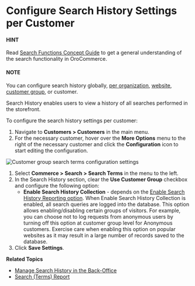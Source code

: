 <a id="user-guide-customers-search-settings"></a>

# Configure Search History Settings per Customer

#### HINT
Read [Search Functions Concept Guide](../../../../../../concept-guides/catalog-promotions/search/index.md#user-guide-getting-started-search) to get a general understanding of the search functionality in OroCommerce.

#### NOTE
You can configure search history globally, [per organization](../../../../../system/user-management/organizations/org-configuration/commerce/search/org-search-terms.md#organization-commerce-configuration-search-history), [website](../../../../../system/websites/web-configuration/commerce/search/website-search-terms.md#configuration-website-commerce-search-history), [customer group](../../../../customer-groups/customer-group-configuration/commerce/search/customer-group-search-terms-settings.md#user-guide-customer-groups-configuration-settings-search), or customer.

Search History enables users to view a history of all searches performed in the storefront.

To configure the search history settings per customer:

1. Navigate to **Customers > Customers** in the main menu.
2. For the necessary customer, hover over the <i class="fa fa-ellipsis-h fa-lg" aria-hidden="true"></i> **More Options** menu to the right of the necessary customer and click the <i class="fas fa-cog" aria-hidden="true"></i> **Configuration** icon to start editing the configuration.

![Customer group search terms configuration settings](user/img/customers/customers/configuration/customer-search-configuration-settings.png)
1. Select **Commerce > Search > Search Terms** in the menu to the left.
2. In the Search History section, clear the **Use Customer Group** checkbox and configure the following option:
   * **Enable Search History Collection** - depends on the [Enable Search History Reporting option](../../../../../system/configuration/commerce/search/search-terms.md#configuration-guide-commerce-configuration-search-history). When Enable Search History Collection is enabled, all search queries are logged into the database. This option allows enabling/disabling certain groups of visitors. For example, you can choose not to log requests from anonymous users by turning off this option at customer group level for Anonymous customers. Exercise care when enabling this option on popular websites as it may result in a large number of records saved to the database.
3. Click **Save Settings**.

**Related Topics**

* [Manage Search History in the Back-Office](../../../../../marketing/search/index.md#user-guide-search-search-history)
* [Search (Terms) Report](../../../../../reports-segments/reports/search-report.md#user-guide-search-terms-report)

<!-- fa-bars = fa-navicon -->
<!-- Ic Tiles is used as Set As Default in saved views, and as tiles in display layout options -->
<!-- IcPencil refers to Rename in Commerce and Inline Editing in CRM -->
<!-- Check mark in the square. -->
<!-- SortDesc is also used as drop-down arrow -->
<!-- A -->
<!-- B -->
<!-- C -->
<!-- D -->
<!-- E -->
<!-- F -->
<!-- G -->
<!-- H -->
<!-- I -->
<!-- L -->
<!-- M -->
<!-- P -->
<!-- R -->
<!-- S -->
<!-- T -->
<!-- U -->
<!-- Z -->
